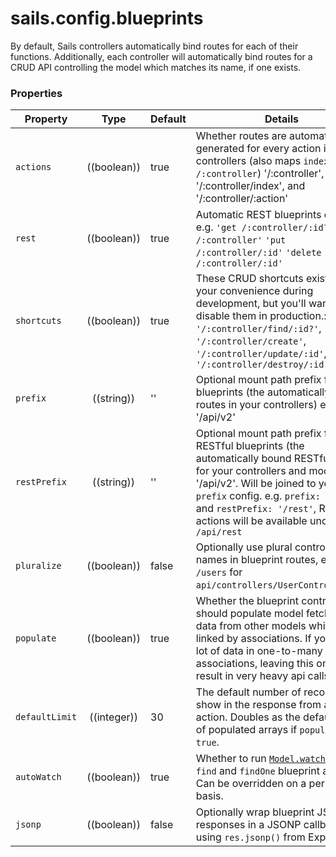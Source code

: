 # sails.config.blueprints

By default, Sails controllers automatically bind routes for each of their functions. Additionally, each controller will automatically bind routes for a CRUD API controlling the model which matches its name, if one exists.

### Properties

| Property    | Type       | Default   | Details |
|-------------|:----------:|-----------|---------|
| `actions`| ((boolean))|true|Whether routes are automatically generated for every action in your controllers (also maps `index` to `/:controller`) '/:controller', '/:controller/index', and '/:controller/:action'
|`rest`|((boolean))|true|Automatic REST blueprints enabled? e.g. `'get /:controller/:id?'` `'post /:controller'` `'put /:controller/:id'` `'delete /:controller/:id'`
|`shortcuts`|((boolean))|true|These CRUD shortcuts exist for your convenience during development, but you'll want to disable them in production.: `'/:controller/find/:id?'`, `'/:controller/create'`, `'/:controller/update/:id'`, and `'/:controller/destroy/:id'`
| `prefix`      | ((string))| ''     | Optional mount path prefix for blueprints (the automatically bound routes in your controllers) e.g. '/api/v2'
| `restPrefix`  | ((string))| ''     | Optional mount path prefix for RESTful blueprints (the automatically bound RESTful routes for your controllers and models) e.g. '/api/v2'. Will be joined to your `prefix` config. e.g. `prefix: '/api'` and `restPrefix: '/rest'`, RESTful actions will be available under `/api/rest`
|`pluralize`|((boolean))|false|Optionally use plural controller names in blueprint routes, e.g. `/users` for `api/controllers/UserController.js`.
|`populate`|((boolean))|true|Whether the blueprint controllers should populate model fetches with data from other models which are linked by associations.  If you have a lot of data in one-to-many associations, leaving this on may result in very heavy api calls.
|`defaultLimit`|((integer))|30|The default number of records to show in the response from a "find" action.  Doubles as the default size of populated arrays if `populate` is `true`.
|`autoWatch`|((boolean))|true|Whether to run [`Model.watch()`](http://sailsjs.org/documentation/reference/websockets/resourceful-pubsub/watch.html) in the `find` and `findOne` blueprint actions.  Can be overridden on a per-model basis.
|`jsonp`|((boolean))|false|Optionally wrap blueprint JSON responses in a JSONP callback using `res.jsonp()` from Express 3.

<docmeta name="uniqueID" value="Blueprints187690">
<docmeta name="displayName" value="sails.config.blueprints">
